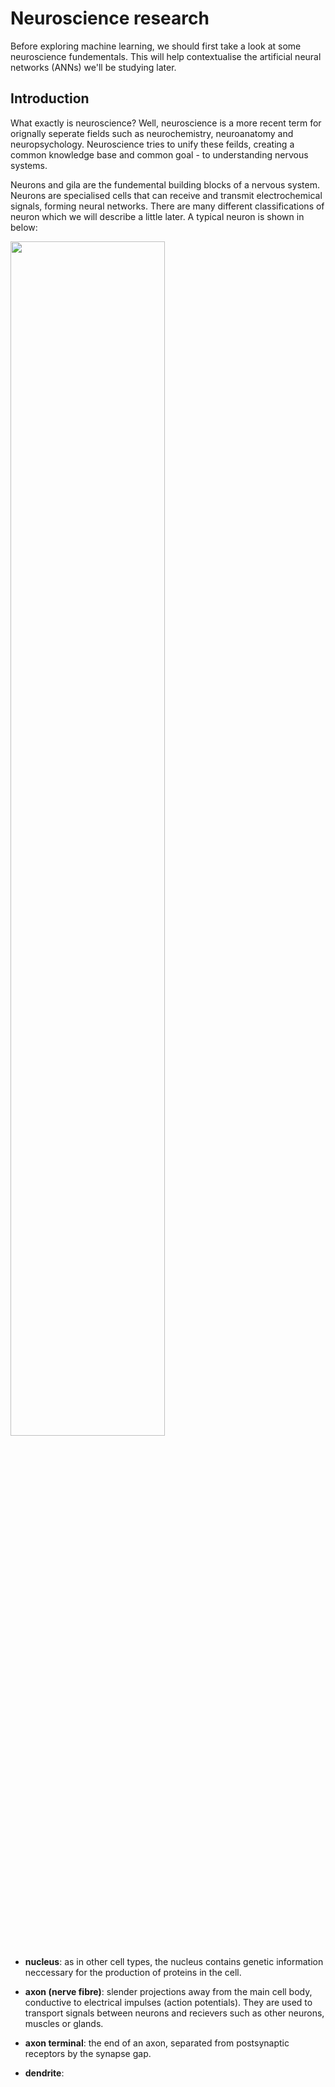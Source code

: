 # Neuroscience research

Before exploring machine learning, we should first take a look at some neuroscience fundementals. This will help contextualise the
artificial neural networks (ANNs) we'll be studying later.


## Introduction

What exactly is neuroscience? Well, neuroscience is a more recent term for orignally seperate fields such as neurochemistry,
neuroanatomy and neuropsychology. Neuroscience tries to unify these feilds, creating a common knowledge base and common goal -
to understanding nervous systems.

Neurons and gila are the fundemental building blocks of a nervous system. Neurons are specialised cells that can receive and
transmit electrochemical signals, forming neural networks. There are many different classifications of neuron which we will
describe a little later. A typical neuron is shown in below:

<p>
  <img width='70%' src='https://teachmeanatomy.info/wp-content/uploads/Structure-of-a-Neurone.jpg'>
</p>

* **nucleus**: as in other cell types, the nucleus contains genetic information neccessary for the production of proteins in the
  cell.
  
* **axon (nerve fibre)**: slender projections away from the main cell body, conductive to electrical impulses (action potentials). They are used
  to transport signals between neurons and recievers such as other neurons, muscles or glands.
  
* **axon terminal**: the end of an axon, separated from postsynaptic receptors by the synapse gap.

* **dendrite**: 
